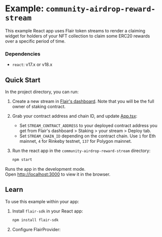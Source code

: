 # Example: `community-airdrop-reward-stream`

This example React app uses Flair token streams to render a claiming widget for holders of your NFT collection to claim some ERC20 rewards over a specific period of time.

### Dependencies

* `react`: v17.x or v18.x

## Quick Start

In the project directory, you can run:

1. Create a new stream in [Flair's dashboard](https://app.flair.finance/streams). Note that you will be the full owner of staking contract.
2. Grab your contract address and chain ID, and update [App.tsx](./src/App.tsx):
   * Set `STREAM_CONTRACT_ADDRESS` to your deployed contract address you get from Flair's dashboard > Staking > your stream > Deploy tab.
   * Set `STREAM_CHAIN_ID` depending on the contract chain. Use `1` for Eth mainnet, `4` for Rinkeby testnet, `137` for Polygon mainnet.
3. Run the react app in the `community-airdrop-reward-stream` directory:

   ```sh
   npm start
   ```

Runs the app in the development mode.\
Open [http://localhost:3000](http://localhost:3000) to view it in the browser.

## Learn

To use this example within your app:

1. Install `flair-sdk` in your React app:

   ```sh
   npm install flair-sdk
   ```

2. Configure FlairProvider:

   ```ts

   ```